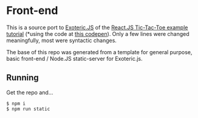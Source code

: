 # Front-end

This is a source port to [Exoteric.JS](https://github.com/c9fe/exoteric)
of the [React.JS Tic-Tac-Toe example tutorial](https://reactjs.org/tutorial/tutorial.html) (*using the code at [this codepen](https://codepen.io/gaearon/pen/LyyXgK?editors=)). Only a few lines were changed meaningfully, most were syntactic changes.

The base of this repo was generated from a template for general purpose, 
basic front-end / Node.JS static-server for Exoteric.js.

## Running

Get the repo and...

```shell
$ npm i
$ npm run static
```



